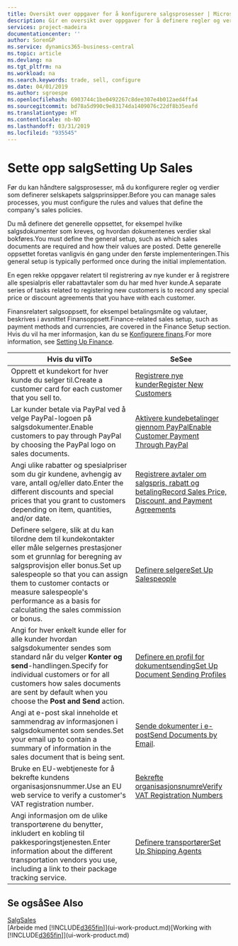 ```yaml
---
title: Oversikt over oppgaver for å konfigurere salgsprosesser | Microsoft-dokumentasjon
description: Gir en oversikt over oppgaver for å definere regler og verdier som definerer salgsprinsipper og -prosesser.
services: project-madeira
documentationcenter: ''
author: SorenGP
ms.service: dynamics365-business-central
ms.topic: article
ms.devlang: na
ms.tgt_pltfrm: na
ms.workload: na
ms.search.keywords: trade, sell, configure
ms.date: 04/01/2019
ms.author: sgroespe
ms.openlocfilehash: 6903744c1be0492267c8dee307e4b012aed4ffa4
ms.sourcegitcommit: bd78a5d990c9e83174da1409076c22df8b35eafd
ms.translationtype: HT
ms.contentlocale: nb-NO
ms.lasthandoff: 03/31/2019
ms.locfileid: "935545"
---
```

# <a name="setting-up-sales"></a><span data-ttu-id="f7c58-103">Sette opp salg</span><span class="sxs-lookup"><span data-stu-id="f7c58-103">Setting Up Sales</span></span>
<span data-ttu-id="f7c58-104">Før du kan håndtere salgsprosesser, må du konfigurere regler og verdier som definerer selskapets salgsprinsipper.</span><span class="sxs-lookup"><span data-stu-id="f7c58-104">Before you can manage sales processes, you must configure the rules and values that define the company's sales policies.</span></span>

<span data-ttu-id="f7c58-105">Du må definere det generelle oppsettet, for eksempel hvilke salgsdokumenter som kreves, og hvordan dokumentenes verdier skal bokføres.</span><span class="sxs-lookup"><span data-stu-id="f7c58-105">You must define the general setup, such as which sales documents are required and how their values are posted.</span></span> <span data-ttu-id="f7c58-106">Dette generelle oppsettet foretas vanligvis én gang under den første implementeringen.</span><span class="sxs-lookup"><span data-stu-id="f7c58-106">This general setup is typically performed once during the initial implementation.</span></span>

<span data-ttu-id="f7c58-107">En egen rekke oppgaver relatert til registrering av nye kunder er å registrere alle spesialpris eller rabattavtaler som du har med hver kunde.</span><span class="sxs-lookup"><span data-stu-id="f7c58-107">A separate series of tasks related to registering new customers is to record any special price or discount agreements that you have with each customer.</span></span>

<span data-ttu-id="f7c58-108">Finansrelatert salgsoppsett, for eksempel betalingsmåte og valutaer, beskrives i avsnittet Finansoppsett.</span><span class="sxs-lookup"><span data-stu-id="f7c58-108">Finance-related sales setup, such as payment methods and currencies, are covered in the Finance Setup section.</span></span> <span data-ttu-id="f7c58-109">Hvis du vil ha mer informasjon, kan du se [Konfigurere finans](finance-setup-finance.md).</span><span class="sxs-lookup"><span data-stu-id="f7c58-109">For more information, see [Setting Up Finance](finance-setup-finance.md).</span></span>

| <span data-ttu-id="f7c58-110">Hvis du vil</span><span class="sxs-lookup"><span data-stu-id="f7c58-110">To</span></span> | <span data-ttu-id="f7c58-111">Se</span><span class="sxs-lookup"><span data-stu-id="f7c58-111">See</span></span> |
| --- | --- |
| <span data-ttu-id="f7c58-112">Opprett et kundekort for hver kunde du selger til.</span><span class="sxs-lookup"><span data-stu-id="f7c58-112">Create a customer card for each customer that you sell to.</span></span> |[<span data-ttu-id="f7c58-113">Registrere nye kunder</span><span class="sxs-lookup"><span data-stu-id="f7c58-113">Register New Customers</span></span>](sales-how-register-new-customers.md) |
| <span data-ttu-id="f7c58-114">Lar kunder betale via PayPal ved å velge PayPal-logoen på salgsdokumenter.</span><span class="sxs-lookup"><span data-stu-id="f7c58-114">Enable customers to pay through PayPal by choosing the PayPal logo on sales documents.</span></span> |[<span data-ttu-id="f7c58-115">Aktivere kundebetalinger gjennom PayPal</span><span class="sxs-lookup"><span data-stu-id="f7c58-115">Enable Customer Payment Through PayPal</span></span>](sales-how-enable-payment-service-extensions.md) |
| <span data-ttu-id="f7c58-116">Angi ulike rabatter og spesialpriser som du gir kundene, avhengig av vare, antall og/eller dato.</span><span class="sxs-lookup"><span data-stu-id="f7c58-116">Enter the different discounts and special prices that you grant to customers depending on item, quantities, and/or date.</span></span> |[<span data-ttu-id="f7c58-117">Registrere avtaler om salgspris, rabatt og betaling</span><span class="sxs-lookup"><span data-stu-id="f7c58-117">Record Sales Price, Discount, and Payment Agreements</span></span>](sales-how-record-sales-price-discount-payment-agreements.md) |
| <span data-ttu-id="f7c58-118">Definere selgere, slik at du kan tilordne dem til kundekontakter eller måle selgernes prestasjoner som et grunnlag for beregning av salgsprovisjon eller bonus.</span><span class="sxs-lookup"><span data-stu-id="f7c58-118">Set up salespeople so that you can assign them to customer contacts or measure salespeople's performance as a basis for calculating the sales commission or bonus.</span></span> |[<span data-ttu-id="f7c58-119">Definere selgere</span><span class="sxs-lookup"><span data-stu-id="f7c58-119">Set Up Salespeople</span></span>](sales-how-setup-salespeople.md) |
| <span data-ttu-id="f7c58-120">Angi for hver enkelt kunde eller for alle kunder hvordan salgsdokumenter sendes som standard når du velger **Konter og send**-handlingen.</span><span class="sxs-lookup"><span data-stu-id="f7c58-120">Specify for individual customers or for all customers how sales documents are sent by default when you choose the **Post and Send** action.</span></span> |[<span data-ttu-id="f7c58-121">Definere en profil for dokumentsending</span><span class="sxs-lookup"><span data-stu-id="f7c58-121">Set Up Document Sending Profiles</span></span>](sales-how-setup-document-send-profiles.md) |
| <span data-ttu-id="f7c58-122">Angi at e-post skal inneholde et sammendrag av informasjonen i salgsdokumentet som sendes.</span><span class="sxs-lookup"><span data-stu-id="f7c58-122">Set your email up to contain a summary of information in the sales document that is being sent.</span></span> |<span data-ttu-id="f7c58-123">[Sende dokumenter i e-post](ui-how-send-documents-email.md)</span><span class="sxs-lookup"><span data-stu-id="f7c58-123">[Send Documents by Email](ui-how-send-documents-email.md).</span></span> |
|<span data-ttu-id="f7c58-124">Bruke en EU-webtjeneste for å bekrefte kundens organisasjonsnummer.</span><span class="sxs-lookup"><span data-stu-id="f7c58-124">Use an EU web service to verify a customer's VAT registration number.</span></span>|[<span data-ttu-id="f7c58-125">Bekrefte organisasjonsnumre</span><span class="sxs-lookup"><span data-stu-id="f7c58-125">Verify VAT Registration Numbers</span></span>](finance-setup-vat.md)|
|<span data-ttu-id="f7c58-126">Angi informasjon om de ulike transportørene du benytter, inkludert en kobling til pakkesporingstjenesten.</span><span class="sxs-lookup"><span data-stu-id="f7c58-126">Enter information about the different transportation vendors you use, including a link to their package tracking service.</span></span>|[<span data-ttu-id="f7c58-127">Definere transportører</span><span class="sxs-lookup"><span data-stu-id="f7c58-127">Set Up Shipping Agents</span></span>](sales-how-to-set-up-shipping-agents.md)|

## <a name="see-also"></a><span data-ttu-id="f7c58-128">Se også</span><span class="sxs-lookup"><span data-stu-id="f7c58-128">See Also</span></span>
[<span data-ttu-id="f7c58-129">Salg</span><span class="sxs-lookup"><span data-stu-id="f7c58-129">Sales</span></span>](sales-manage-sales.md)  
<span data-ttu-id="f7c58-130">[Arbeide med [!INCLUDE[d365fin](includes/d365fin_md.md)]](ui-work-product.md)</span><span class="sxs-lookup"><span data-stu-id="f7c58-130">[Working with [!INCLUDE[d365fin](includes/d365fin_md.md)]](ui-work-product.md)</span></span>
